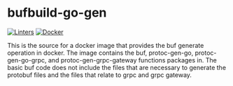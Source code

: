 # bufbuild-go-gen

[![Linters](https://github.com/sandersms/bufbuild-go-gen/actions/workflows/linters.yaml/badge.svg)](https://github.com/sandersms/bufbuild-go-gen/actions/workflows/linters.yaml)
[![Docker](https://github.com/sandersms/bufbuild-go-gen/actions/workflows/docker-publish.yaml/badge.svg)](https://github.com/sandersms/bufbuild-go-gen/actions/workflows/docker-publish.yaml)

This is the source for a docker image that provides the buf generate operation in docker.  The image contains the buf, protoc-gen-go, protoc-gen-go-grpc, and protoc-gen-grpc-gateway functions packages in.  The basic buf code does not include the files that are necessary to generate the protobuf files and the files that relate to grpc and grpc gateway.